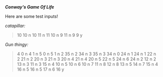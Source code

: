 ***Conway's Game Of Life***

Here are some test inputs!

*catapillar:*
>10
10
n
10
11
n
11
10
n
9
11
n
9
9
y

*Gun thingy:*
>4
0
n
4
1
n
5
0
n
5
1
n
2
35
n
2
34
n
3
35
n
3
34
n
0
24
n
1
24
n
1
22
n
2
21
n
2
20
n
3
21
n
3
20
n
4
21
n
4
20
n
5
22
n
5
24
n
6
24
n
2
12
n
2
13
n
3
11
n
3
15
n
4
10
n
5
10
n
6
10
n
7
11
n
8
12
n
8
13
n
5
14
n
7
15
n
4
16
n
5
16
n
5
17
n
6
16
y
